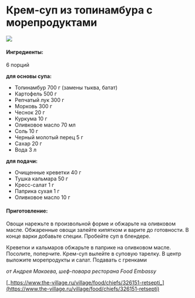 ﻿---
image: https://i.pinimg.com/564x/99/a1/2a/99a12aaa95cfab35c41bdf8a253a301b.jpg
---
# Крем-суп из топинамбура с морепродуктами

![](https://i.pinimg.com/564x/99/a1/2a/99a12aaa95cfab35c41bdf8a253a301b.jpg)

#### Ингредиенты:

6 порций

**для основы супа:**

* Топинамбур 700 г \(замены тыква, батат\)
* Картофель 500 г
* Репчатый лук 300 г
* Морковь 300 г
* Чеснок 20 г
* Куркума 10 г
* Оливковое масло 70 мл
* Соль 10 г
* Черный молотый перец 5 г
* Сахар 20 г
* Вода 3 л

**для подачи:**

* Очищенные креветки 40 г
* Тушка кальмара 50 г
* Кресс-салат 1 г
* Паприка сухая 1 г
* Оливковое масло 10 г

#### Приготовление:

Овощи нарежьте в произвольной форме и обжарьте на оливковом масле. Обжаренные овощи залейте кипятком и варите до готовности. В конце варки добавьте специи. Пробейте суп в блендере.

Креветки и кальмаров обжарьте в паприке на оливковом масле. Посолите, поперчите. Крем-суп вылейте в суповую тарелку. В центр выложите морепродукты и салат. Подавать с гренками

_от Андрея Макаева, шеф-повара ресторана Food Embassy_

[_https://www.the-village.ru/village/food/chiefs/326151-retsepti_](https://www.the-village.ru/village/food/chiefs/326151-retsepti)

